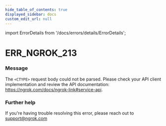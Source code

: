 ```yaml
---
hide_table_of_contents: true
displayed_sidebar: docs
custom_edit_url: null
---
```


import ErrorDetails from '/docs/errors/details/ErrorDetails';

# ERR_NGROK_213

### Message
The `<CTYPE>` request body could not be parsed. Please check your API client implementation and review the API documentation: https://ngrok.com/docs/ngrok-link#service-api.

### Further help
If you're having trouble resolving this error, please reach out to [support@ngrok.com](mailto:support@ngrok.com?subject=Help%20with%20ERR_NGROK_213)

<ErrorDetails error='err_ngrok_213' />
